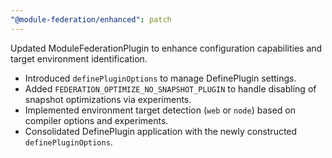 ```yaml
---
"@module-federation/enhanced": patch
---
```


Updated ModuleFederationPlugin to enhance configuration capabilities and target environment identification.

- Introduced `definePluginOptions` to manage DefinePlugin settings.
- Added `FEDERATION_OPTIMIZE_NO_SNAPSHOT_PLUGIN` to handle disabling of snapshot optimizations via experiments.
- Implemented environment target detection (`web` or `node`) based on compiler options and experiments.
- Consolidated DefinePlugin application with the newly constructed `definePluginOptions`.